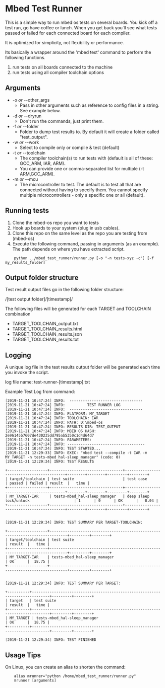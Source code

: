 # Mbed Test Runner

This is a simple way to run mbed os tests on several boards.  You kick off a test run, go have coffee or lunch.  When you get back you'll see what tests passed or failed for each connected board for each compiler.  

It is optimized for simplicity, not flexibility or performance.  

Its basically a wrapper around the 'mbed test' command to perform the following functions.
1) run tests on all boards connected to the machine
2) run tests using all compiler toolchain options

## Arguments

* -o _or_ --other_args
    - Pass in other arguments such as reference to config files in a string.  See example below.
* -d _or_ --dryrun
    - Don't run the commands, just print them.
* -f _or_ --folder
    - Folder to dump test results to.  By default it will create a folder called "test_output".
* -w _or_ --work
    - Select to compile only or compile & test (default)
* -t _or_ --toolchain
    - The compiler toolchain(s) to run tests with (default is all of these: GCC_ARM, IAR, ARM).  
    - You can provide one or comma-separated list for multiple (-t ARM,GCC_ARM).  
* -m _or_ --mcu
    - The microcontroller to test.  The default is to test all that are connected without having to specify them.  You cannot specify multiple microcontrollers - only a specific one or all (default).

## Running tests
1. Clone the mbed-os repo you want to tests
1. Hook up boards to your system (plug in usb cables).
1. Clone this repo on the same level as the repo you are testing from (mbed-os)
1. Execute the following command, passing in arguments (as an example). The path depends on where you have extracted script.


```
    python ../mbed_test_runner/runner.py [-o "-n tests-xyz -c"] [-f my_results_folder]
```

## Output folder structure
Test result output files go in the following folder structure:

/[test output folder]/[timestamp]/

The following files will be generated for each TARGET and TOOLCHAIN combination
* TARGET_TOOLCHAIN_output.txt
* TARGET_TOOLCHAIN_results.html
* TARGET_TOOLCHAIN_results.json
* TARGET_TOOLCHAIN_results.txt
                      
## Logging
A unique log file in the test results output folder will be generated each time you invoke the script.

log file name: test-runner-[timestamp].txt    

Example Test Log from command: 

```
[2019-11-21 10:47:24] INFO:  --------------------------------- 
[2019-11-21 10:47:24] INFO:          TEST RUNNER LOG         
[2019-11-21 10:47:24] INFO:  --------------------------------- 
[2019-11-21 10:47:24] INFO: PLATFORM: MY_TARGET
[2019-11-21 10:47:24] INFO: TOOLCHAIN: IAR
[2019-11-21 10:47:24] INFO: PATH: D:\mbed-os
[2019-11-21 10:47:24] INFO: RESULTS DIR: TEST_OUTPUT
[2019-11-21 10:47:24] INFO: MBED OS HASH: 2e96145b7607de430235dd795ab5350c1d4d64d7
[2019-11-21 10:47:24] INFO: PARAMETERS: 
[2019-11-21 10:47:24] INFO: -----------------------------------
[2019-11-21 10:47:24] INFO: TEST STARTED...
[2019-11-21 12:29:33] INFO: EXEC: "mbed test --compile -t IAR -m MY_TARGET -n tests-mbed_hal-sleep_manager" (code: 0)
[2019-11-21 12:29:34] INFO: TEST RESULTS

+------------------+---------------------------------+-------------------------------------------+--------+--------+---------+--------+
| target/toolchain | test suite                      | test case                                 | passed | failed | result  |   time |
+------------------+---------------------------------+-------------------------------------------+--------+--------+---------+--------+
| MY_TARGET-IAR     | tests-mbed_hal-sleep_manager   | deep sleep lock/unlock                    | 1      | 0      | OK      |   0.04 |
+------------------+---------------------------------+-------------------------------------------+--------+--------+---------+--------+


[2019-11-21 12:29:34] INFO: TEST SUMMARY PER TARGET-TOOLCHAIN:

+------------------+------------------------------------------------------------------------------+---------+--------+
| target/toolchain | test suite                                                                   | result  |   time |
+------------------+------------------------------------------------------------------------------+---------+--------+
| MY_TARGET-IAR    | tests-mbed_hal-sleep_manager                                                 | OK      |  18.75 |
+------------------+------------------------------------------------------------------------------+---------+--------+


[2019-11-21 12:29:34] INFO: TEST SUMMARY PER TARGET:

+----------+------------------------------------------------------------------------------+---------+--------+
| target   | test suite                                                                   | result  |   time |
+----------+------------------------------------------------------------------------------+---------+--------+
| MY_TARGET | tests-mbed_hal-sleep_manager                                                | OK      |  18.75 |
+----------+------------------------------------------------------------------------------+---------+--------+

[2019-11-21 12:29:34] INFO: TEST FINISHED

```

## Usage Tips
On Linux, you can create an alias to shorten the command:
```
    alias mrunner="python /home/mbed_test_runner/runner.py"
    mrunner [arguments]
```
